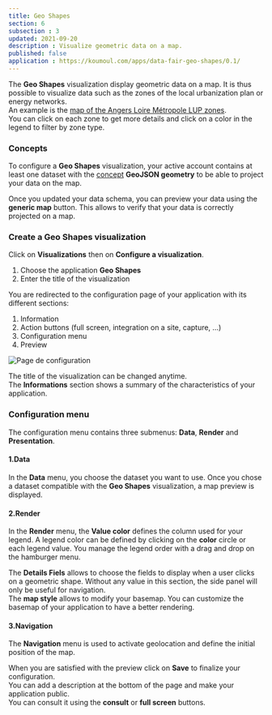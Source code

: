 ```yaml
---
title: Geo Shapes
section: 6
subsection : 3
updated: 2021-09-20
description : Visualize geometric data on a map.
published: false
application : https://koumoul.com/apps/data-fair-geo-shapes/0.1/
---
```


The **Geo Shapes** visualization display geometric data on a map. It is thus possible to visualize data such as the zones of the local urbanization plan or energy networks.  
An example is the [map of the Angers Loire Métropole LUP zones](https://opendata.koumoul.com/reuses/plu-zone-urba-angers-loire-metropole/full).  
You can click on each zone to get more details and click on a color in the legend to filter by zone type.

### Concepts  

To configure a **Geo Shapes** visualization, your active account contains at least one dataset with the [concept](./user-guide-backoffice/concept) **GeoJSON geometry** to be able to project your data on the map.

Once you updated your data schema, you can preview your data using the **generic map** button. This allows to verify that your data is correctly projected on a map.

### Create a Geo Shapes visualization

Click on **Visualizations** then on **Configure a visualization**.


1. Choose the application **Geo Shapes**
2. Enter the title of the visualization

<p>
</p>

You are redirected to the configuration page of your application with its different sections:  

1. Information
2. Action buttons (full screen, integration on a site, capture, ...)
3. Configuration menu
4. Preview

![Page de configuration](./images/user-guide-backoffice/geo-shapes-config.jpg)

The title of the visualization can be changed anytime.  
The **Informations** section shows a summary of the characteristics of your application.

### Configuration menu
The configuration menu contains three submenus: **Data**, **Render** and **Presentation**.

#### 1.Data
In the **Data** menu, you choose the dataset you want to use.
Once you chose a dataset compatible with the **Geo Shapes** visualization, a map preview is displayed.  

#### 2.Render


In the **Render** menu, the **Value color** defines the column used for your legend. A legend color can be defined by clicking on the **color** circle or each legend value. You manage the legend order with a drag and drop on the hamburger menu.  

The **Details Fiels** allows to choose the fields to display when a user clicks on a geometric shape. Without any value in this section, the side panel will only be useful for navigation.  
The **map style** allows to modify your basemap. You can customize the basemap of your application to have a better rendering.

#### 3.Navigation

The **Navigation** menu is used to activate geolocation and define the initial position of the map.

When you are satisfied with the preview click on **Save** to finalize your configuration.  
You can add a description at the bottom of the page and make your application public.  
You can consult it using the **consult** or **full screen** buttons.
